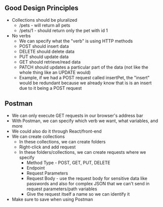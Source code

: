 ## Good Design Principles
- Collections should be pluralized
    - /pets -  will return all pets
    - /pets/1 - should return only the pet with id 1
- No verbs
    - We can specify what the "verb" is using HTTP methods
    - POST should insert data
    - DELETE should delete data
    - PUT should update data
    - GET should retrieve/read data
    - PATCH should updates a particular part of the data (not like the whole thing like an UPDATE would)
    - Example, if we had a POST request called insertPet, the "insert" would be redundant because we already know that is is an insert due to it being a POST request

## Postman
- We can only execute GET requests in our browser's address bar
- With Postman, we can specify which verb we want, what variables, and more
- We could also do it through React/front-end
- We can create collections
    - In these collections, we can create folders
    - Right-click and add request
    - In these folders/collections, we can create requests where we specify
        - Method Type - POST, GET, PUT, DELETE
        - Endpoint
        - Request Parameters
        - Request Body - use the request body for sensitive data like passwords and also for complex JSON that we can't send in request parameters/path variables
        - Give the request itself a name so we can identify it
- Make sure to save when using Postman